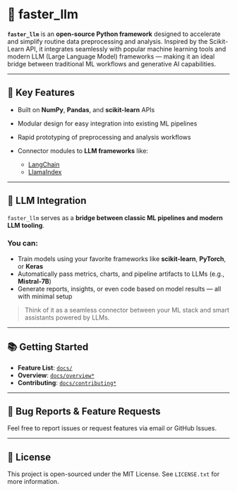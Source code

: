 # 🚀 faster\_llm

**`faster_llm`** is an **open-source Python framework** designed to accelerate and simplify routine data preprocessing and analysis. Inspired by the Scikit-Learn API, it integrates seamlessly with popular machine learning tools and modern LLM (Large Language Model) frameworks — making it an ideal bridge between traditional ML workflows and generative AI capabilities.

---

## 🧠 Key Features

* Built on **NumPy**, **Pandas**, and **scikit-learn** APIs
* Modular design for easy integration into existing ML pipelines
* Rapid prototyping of preprocessing and analysis workflows
* Connector modules to **LLM frameworks** like:

  * [LangChain](https://github.com/langchain-ai/langchain)
  * [LlamaIndex](https://github.com/jerryjliu/llama_index)

---

## 🔌 LLM Integration

`faster_llm` serves as a **bridge between classic ML pipelines and modern LLM tooling**.

### You can:

* Train models using your favorite frameworks like **scikit-learn**, **PyTorch**, or **Keras**
* Automatically pass metrics, charts, and pipeline artifacts to LLMs (e.g., **Mistral-7B**)
* Generate reports, insights, or even code based on model results — all with minimal setup

> Think of it as a seamless connector between your ML stack and smart assistants powered by LLMs.

---

## 📚 Getting Started

* **Feature List**: [`docs/`](docs/)
* **Overview**: [`docs/overview*`](docs/)
* **Contributing**: [`docs/contributing*`](docs/)

---

## 🐞 Bug Reports & Feature Requests

Feel free to report issues or request features via email or GitHub Issues.

---

## 📄 License

This project is open-sourced under the MIT License. See `LICENSE.txt` for more information.


